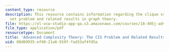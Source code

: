 ```yaml
---
content_type: resource
description: This resource contains information regarding the clique vs independent
  set problem and related results in graph theory.
file: https://ol-ocw-studio-app-qa.s3.amazonaws.com/courses/18-405j-advanced-complexity-theory-spring-2016/08d69935ef4021a6919ffad33af4fd5a_MIT18_405JS16_Cis_Program.pdf
file_type: application/pdf
resourcetype: Document
title: 'Advanced Complexity Theory: The CIS Problem and Related Results in Graph Theory'
uid: 08d69935-ef40-21a6-919f-fad33af4fd5a
---
```

